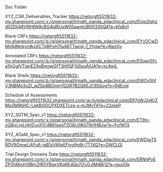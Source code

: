 Doc Folder

XYZ_CSR_Deliverables_Tracker
https://netorgft5511632-my.sharepoint.com/:x:/g/personal/trinath_panda_edaclinical_com/EUw2Iqhzd0ZDlj48VNH6N9cBG4idRUqW05awmUB00330QA?e=kfs8o1

Blank CRFs
https://netorgft5511632-my.sharepoint.com/:b:/g/personal/trinath_panda_edaclinical_com/EYyDCwDMx9dNnkyrdkxXCTkBPoH7tuX6TTwcjji-7_Yhgw?e=j6ezGy

Annotated CRFs
https://netorgft5511632-my.sharepoint.com/:b:/g/personal/trinath_panda_edaclinical_com/ESqwiSFcs5hGglVTianEZ4sBmowGfT3hIfQF1jiSpuAIUA?e=xc4wjL

Blank Shells
https://netorgft5511632-my.sharepoint.com/:b:/g/personal/trinath_panda_edaclinical_com/EWOy5hfV3NBMo3o2I_wZQp8BGmtrj1Q3R7B2Q9SJC65Sog?e=R4Evql

Schedule of Assessments
https://netorgft5511632.sharepoint.com/:w:/s/edaclinical.com/ER7oWJ2eKrZMp2M9bHC-LekBi0GCPXDXETczg-s-mJMyTA?e=23zekP

XYZ_SDTM_Spec_v1
https://netorgft5511632-my.sharepoint.com/:x:/g/personal/trinath_panda_edaclinical_com/ET8Iv-zQ8jxLmLHHZyoX1C4B61seqTZO8c0lKGT6rfHBJw?e=FofW13

XYZ_ADaM_Spec_v1
https://netorgft5511632-my.sharepoint.com/:x:/g/personal/trinath_panda_edaclinical_com/EWDiwT0RDV9GmwLiAYu6-jgB1zV6jIeEFivg9g9t-7T1XQ?e=DWCLGl

Trial Design Domains Data
https://netorgft5511632-my.sharepoint.com/:x:/g/personal/trinath_panda_edaclinical_com/ERNhPvEZPZhMmH3IBmZtRSYBgxVKq6EdQp7iZyGJlM4BrQ?e=gssGfq
